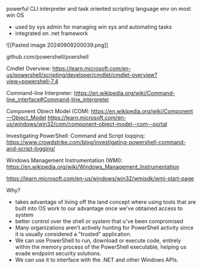 
powerful CLI interpreter and task oriented scripting language env on most win OS

- used by sys admin for managing win sys and automating tasks 
- integrated on .net framework 

![[Pasted image 20240909200039.png]]

 github.com/powershell/poershell

Cmdlet Overview:
https://learn.microsoft.com/en-us/powershell/scripting/developer/cmdlet/cmdlet-overview?view=powershell-7.4

Command-line Interpreter:
https://en.wikipedia.org/wiki/Command-line_interface#Command-Iine_interpreter

Component Obiect Model (COMI:
https://en.wikipedia.org/wiki/Component—Object_Model
https://learn.microsoft.com/en-us/windows/win32/com/component-object-model--com--portal

Investigating PowerShell: Command and Script loqqinq:
https://www.crowdstrike.com/blog/investigating-powershell-command-and-script-logging/

Windows Management Instrumentation (WMI):
https://en.wikipedia.org/wiki/Windows_Management_lnstrumentation

https://learn.microsoft.com/en-us/windows/win32/wmisdk/wmi-start-page

Why?
- takes advantage of living off the land concept where using tools that are built into OS work to our advantage once we've obtained access to system
- better control over the shell or system that u've been compromised
- Many organizations aren't actively hunting for PowerShell activity since it is usually considered a "trusted" application.
- We can use PowerShell to run, download or execute code, entirely within the memory process of the PowerShell executable, helping us evade endpoint security solutions.
- We can use it to interface with the .NET and other Windows APIs.



